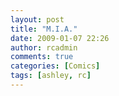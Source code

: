 ```yaml
---
layout: post
title: "M.I.A."
date: 2009-01-07 22:26
author: rcadmin
comments: true
categories: [Comics]
tags: [ashley, rc]
---
```

<a href="http://bitsmack.com/wp/2009/01/08/mia/"><img src="http://bitsmack.com/wp/wp-content/uploads/2009/01/20090107.jpg" alt="" title="Why did I drink so much chocolate milk??" class="alignnone size-full wp-image-1542" /></a>

